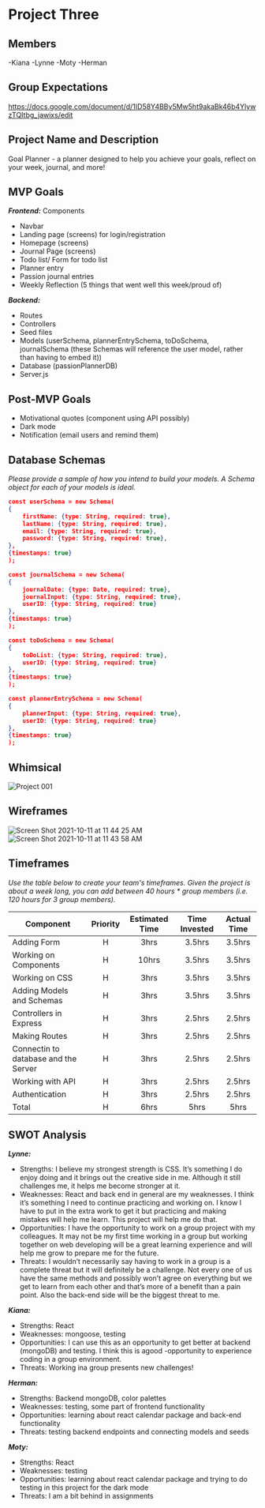 # Project Three

## Members
-Kiana
-Lynne
-Moty
-Herman

## Group Expectations
https://docs.google.com/document/d/1ID58Y4BBy5Mw5ht9akaBk46b4YlywzTQItbg_jawixs/edit

## Project Name and Description
Goal Planner - a planner designed to help you achieve your goals, reflect on your week, journal, and more!

## MVP Goals
***Frontend:*** 
Components 
- Navbar
- Landing page (screens) for login/registration
- Homepage (screens)
- Journal Page (screens)
- Todo list/ Form for todo list
- Planner entry
- Passion journal entries
- Weekly Reflection (5 things that went well this week/proud of)

***Backend:***
- Routes
- Controllers
- Seed files
- Models (userSchema, plannerEntrySchema, toDoSchema, journalSchema (these Schemas will reference the user model, rather than having to embed it))
- Database (passionPlannerDB)
- Server.js

## Post-MVP Goals
- Motivational quotes (component using API possibly)
- Dark mode
- Notification (email users and remind them)

## Database Schemas
_Please provide a sample of how you intend to build your models. A Schema object for each of your models is ideal._

```json
const userSchema = new Schema(
{
    firstName: {type: String, required: true},
    lastName: {type: String, required: true},
    email: {type: String, required: true},
    password: {type: String, required: true},
},
{timestamps: true}
);

const journalSchema = new Schema(
{
    journalDate: {type: Date, required: true},
    journalInput: {type: String, required: true},
    userID: {type: String, required: true}
},
{timestamps: true}
);

const toDoSchema = new Schema(
{
    toDoList: {type: String, required: true},
    userID: {type: String, required: true}
},
{timestamps: true}
);

const plannerEntrySchema = new Schema(
{
    plannerInput: {type: String, required: true},
    userID: {type: String, required: true}
},
{timestamps: true}
);

```

## Whimsical

![Project 001](https://user-images.githubusercontent.com/61396761/136839718-053c9fb7-46ba-4eed-b352-7ffc8c77fc4c.jpeg)



## Wireframes

![Screen Shot 2021-10-11 at 11 44 25 AM](https://user-images.githubusercontent.com/61396761/136839612-03e6c52d-4a20-49a3-97d5-db44be1519d9.png)
![Screen Shot 2021-10-11 at 11 43 58 AM](https://user-images.githubusercontent.com/61396761/136839618-bec37d98-5b67-4e46-967e-7b192f23ce09.png)



## Timeframes
_Use the table below to create your team's timeframes. Given the project is about a week long, you can add between 40 hours * group members (i.e. 120 hours for 3 group members)._

| Component | Priority | Estimated Time | Time Invested | Actual Time |
| --- | :---: |  :---: | :---: | :---: |
| Adding Form | H | 3hrs| 3.5hrs | 3.5hrs |
| Working on Components | H | 10hrs| 3.5hrs | 3.5hrs |
| Working on CSS | H | 3hrs| 3.5hrs | 3.5hrs |
| Adding Models and Schemas | H | 3hrs| 3.5hrs | 3.5hrs |
| Controllers in Express | H | 3hrs| 2.5hrs | 2.5hrs |
| Making Routes | H | 3hrs| 2.5hrs | 2.5hrs |
| Connectin to database and the Server | H | 3hrs| 2.5hrs | 2.5hrs |
| Working with API | H | 3hrs| 2.5hrs | 2.5hrs |
| Authentication | H | 3hrs| 2.5hrs | 2.5hrs |
| Total | H | 6hrs| 5hrs | 5hrs |


## SWOT Analysis
***Lynne:***
- Strengths: I believe my strongest strength is CSS. It’s something I do enjoy doing and it brings out the creative side in me. Although it still challenges me, it helps me become stronger at it.
- Weaknesses: React and back end in general are my weaknesses. I think it’s something I need to continue practicing and working on. I know I have to put in the extra work to get it but practicing and making mistakes will help me learn. This project will help me do that.
- Opportunities: I have the opportunity to work on a group project with my colleagues. It may not be my first time working in a group but working together on web developing will be a great learning experience and will help me grow to prepare me for the future.
- Threats: I wouldn’t necessarily say having to work in a group is a complete threat but it will definitely be a challenge. Not every one of us have the same methods and possibly won’t agree on everything but we get to learn from each other and that’s more of a benefit than a pain point. Also the back-end side will be the biggest threat to me.

***Kiana:*** 
- Strengths: React
- Weaknesses: mongoose, testing
- Opportunities: I can use this as an opportunity to get better at backend (mongoDB) and testing. I think this is  agood -opportunity to experience coding in a group environment.
- Threats: Working ina group presents new challenges!

***Herman:***
- Strengths: Backend mongoDB, color palettes
- Weaknesses:  testing, some part of frontend functionality
- Opportunities: learning about react calendar package and back-end functionality
- Threats: testing backend endpoints and connecting models and seeds

***Moty:***
- Strengths: React 
- Weaknesses: testing
- Opportunities: learning about react calendar package and trying to do testing in this project for the dark mode 
- Threats:  I am a bit behind in assignments


